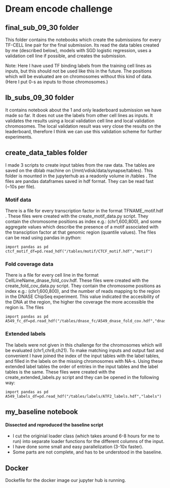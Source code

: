 # Dream encode challenge



## final_sub_09_30 folder

This folder contains the notebooks which create the submissions for every TF-CELL line pair for the final submission. Its read the data tables created by me (described below), models with SGD logistic regression, uses a validation cell line if possible, and creates the submission.

Note: Here I have used TF binding labels from the training cell lines as inputs, but this should not be used like this in the future. The positions which will be evaluated are on chromosomes without this kind of data. (Here I put 0-s as inputs to those chromosomes.)

## lb_subs_09_30 folder

It contains notebook about the 1 and only leaderboard submission we have made so far. It does not use the labels from other cell lines as inputs. It validates the results using a local validation cell line and local validation chromosomes. The local validation result was very close the results on the leaderboard, therefore I think we can use this validation scheme for further experiments.

## create_data_tables folder

I made 3 scripts to create input tables from the raw data. The tables are saved on the dblab machine on (/mnt/vdisk/data/synapse/tables). This folder is mounted in the jupyterhub as a readonly volume in /tables . The files are pandas dataframes saved in hdf format. They can be read fast (~10s per file).

### Motif data

There is a file for every transcription factor in the format TFNAME_motif.hdf . These files were created with the create_motif_data.py script. They contain the chromosome positions as index e.g.: (chr1,600,800), and some aggregate values which describe the presence of a motif associated with the transciption factor at that genomic region (quantile values). The files can be read using pandas in python:

```
import pandas as pd
ctcf_motif_df=pd.read_hdf("/tables/motif/CTCF_motif.hdf","motif")
```

### Fold coverage data

There is a file for every cell line in the format CellLineName_dnase_fold_cov.hdf. These files were created with the create_fold_cov_data.py script. They contain the chromosome positions as index e.g.: (chr1,600,800), and the number of reads mapping to the region in the DNASE ChipSeq experiment. This value indicated the accesibility of the DNA at the region, the higher the coverage the more accessible the region is. The files

```
import pandas as pd
A549_fc_df=pd.read_hdf("/tables/dnase_fc/A549_dnase_fold_cov.hdf","dnase_fold_cov")
```

### Extended labels

The labels were not given in this challenge for the chromosomes which will be evaluated (chr1,chr8,ch21). To make matching inputs and output fast and convenient I have joined the index of the input tables with the label tables, and filled in the labels on the missing chromosomes with NA-s. Using these extended label tables the order of entries in the input tables and the label tables is the same.
These files were created with the create_extended_labels.py script and they can be opened in the following way:

```
import pandas as pd
A549_labels_df=pd.read_hdf("/tables/labels/ATF2_labels.hdf","labels")
```
## my_baseline notebook

#### Dissected and reproduced the baseline script

- I cut the originial loader class (which takes around 6-8 hours for me to run) into separate loader functions for the different columns of the input.
- I have done some small and easy parallelization (3-10x faster).
- Some parts are not complete, and has to be understood in the baseline.


## Docker

Dockefile for the docker image our jupyter hub is running.
